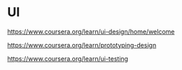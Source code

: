 # UI
https://www.coursera.org/learn/ui-design/home/welcome

https://www.coursera.org/learn/prototyping-design

https://www.coursera.org/learn/ui-testing
